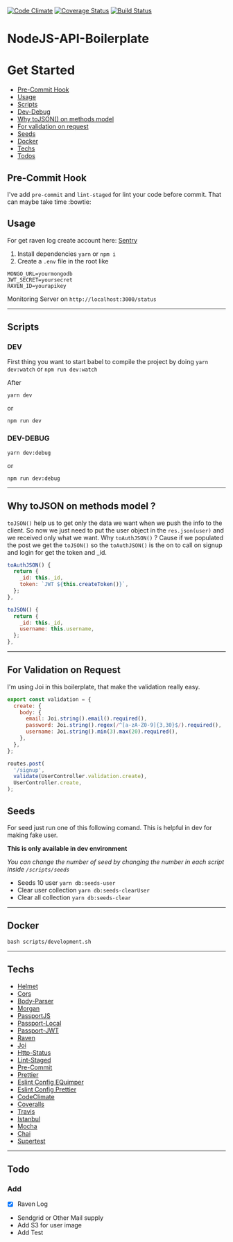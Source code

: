 [![Code Climate](https://img.shields.io/codeclimate/github/EQuimper/nodejs-api-boilerplate.svg?style=flat-square)](https://codeclimate.com/github/EQuimper/nodejs-api-boilerplate)
[![Coverage Status](https://coveralls.io/repos/github/EQuimper/nodejs-api-boilerplate/badge.svg?branch=master&bust=1)](https://coveralls.io/github/EQuimper/nodejs-api-boilerplate?branch=master)
[![Build Status](https://travis-ci.org/EQuimper/nodejs-api-boilerplate.svg?branch=master)](https://travis-ci.org/EQuimper/nodejs-api-boilerplate)

# NodeJS-API-Boilerplate

# Get Started

- [Pre-Commit Hook](https://github.com/EQuimper/nodejs-api-boilerplate#pre-commit-hook)
- [Usage](https://github.com/EQuimper/nodejs-api-boilerplate#usage)
- [Scripts](https://github.com/EQuimper/nodejs-api-boilerplate#scripts)
- [Dev-Debug](https://github.com/EQuimper/nodejs-api-boilerplate#dev-debug)
- [Why toJSON() on methods model](https://github.com/EQuimper/nodejs-api-boilerplate#why-tojson-on-methods-model-)
- [For validation on request](https://github.com/EQuimper/nodejs-api-boilerplate#for-validation-on-request)
- [Seeds](https://github.com/EQuimper/nodejs-api-boilerplate#seeds)
- [Docker](https://github.com/EQuimper/nodejs-api-boilerplate#docker)
- [Techs](https://github.com/EQuimper/nodejs-api-boilerplate#techs)
- [Todos](https://github.com/EQuimper/nodejs-api-boilerplate#add)

## Pre-Commit Hook

I've add `pre-commit` and `lint-staged` for lint your code before commit. That can maybe take time :bowtie:

## Usage

For get raven log create account here: [Sentry](https://sentry.io/)

1. Install dependencies `yarn` or `npm i`
2. Create a `.env` file in the root like
  ```
  MONGO_URL=yourmongodb
  JWT_SECRET=yoursecret
  RAVEN_ID=yourapikey
  ```

Monitoring Server on `http://localhost:3000/status`

---

## Scripts

### DEV

First thing you want to start babel to compile the project by doing `yarn dev:watch` or `npm run dev:watch`

After

```
yarn dev
```

or

```
npm run dev
```

### DEV-DEBUG

```
yarn dev:debug
```

or

```
npm run dev:debug
```

---

## Why toJSON on methods model ?

`toJSON()` help us to get only the data we want when we push the info to the client. So now we just need to put the user object in the `res.json(user)` and we received only what we want. Why `toAuthJSON()` ? Cause if we populated the post we get the `toJSON()` so the `toAuthJSON()` is the on to call on signup and login for get the token and _id.

```js
toAuthJSON() {
  return {
    _id: this._id,
    token: `JWT ${this.createToken()}`,
  };
},

toJSON() {
  return {
    _id: this._id,
    username: this.username,
  };
},
```

---

## For Validation on Request

I'm using Joi in this boilerplate, that make the validation really easy.

```js
export const validation = {
  create: {
    body: {
      email: Joi.string().email().required(),
      password: Joi.string().regex(/^[a-zA-Z0-9]{3,30}$/).required(),
      username: Joi.string().min(3).max(20).required(),
    },
  },
};

routes.post(
  '/signup',
  validate(UserController.validation.create),
  UserController.create,
);
```

## Seeds

For seed just run one of this following comand. This is helpful in dev for making fake user.

**This is only available in dev environment**

*You can change the number of seed by changing the number in each script inside `/scripts/seeds`*

- Seeds 10 user `yarn db:seeds-user`
- Clear user collection `yarn db:seeds-clearUser`
- Clear all collection `yarn db:seeds-clear`

---

## Docker

```
bash scripts/development.sh
```

---

## Techs

- [Helmet](https://github.com/helmetjs/helmet)
- [Cors](https://github.com/expressjs/cors)
- [Body-Parser](https://github.com/expressjs/body-parser)
- [Morgan](https://github.com/expressjs/morgan)
- [PassportJS](https://github.com/jaredhanson/passport)
- [Passport-Local](https://github.com/jaredhanson/passport-local)
- [Passport-JWT](https://github.com/themikenicholson/passport-jwt)
- [Raven](https://github.com/getsentry/raven-node)
- [Joi](https://github.com/hapijs/joi)
- [Http-Status](https://github.com/adaltas/node-http-status)
- [Lint-Staged](https://github.com/okonet/lint-staged)
- [Pre-Commit](https://github.com/observing/pre-commit)
- [Prettier](https://github.com/prettier/prettier)
- [Eslint Config EQuimper](https://github.com/EQuimper/eslint-config-equimper)
- [Eslint Config Prettier](https://github.com/prettier/eslint-config-prettier)
- [CodeClimate](https://codeclimate.com/)
- [Coveralls](https://github.com/integrations/coveralls)
- [Travis](https://travis-ci.org/)
- [Istanbul](https://github.com/gotwarlost/istanbul)
- [Mocha](https://github.com/mochajs/mocha)
- [Chai](https://github.com/chaijs/chai)
- [Supertest](https://github.com/visionmedia/supertest)

---

## Todo

### Add

- [x] Raven Log
- Sendgrid or Other Mail supply
- Add S3 for user image
- Add Test
